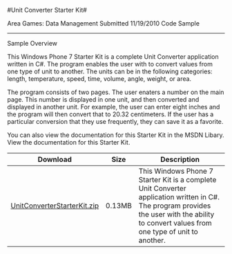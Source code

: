 #Unit Converter Starter Kit#

Area
Games: Data Management
Submitted
11/19/2010
Code Sample

---

Sample Overview

This Windows Phone 7 Starter Kit is a complete Unit Converter application written in C#. The program enables the user with to convert values from one type of unit to another. The units can be in the following categories: length, temperature, speed, time, volume, angle, weight, or area.

The program consists of two pages. The user enaters a number on the main page. This number is displayed in one unit, and then converted and displayed in another unit. For example, the user can enter eight inches and the program will then convert that to 20.32 centimeters. If the user has a particular conversion that they use frequently, they can save it as a favorite.

You can also view the documentation for this Starter Kit in the MSDN Libary. View the documentation for this Starter Kit.

 
Download | Size | Description
---|---|---|
[UnitConverterStarterKit.zip](https://github.com/simondarksidej/XNAGameStudio/blob/master/Samples/UnitConverterStarterKit.zip?raw=true) | 0.13MB | This Windows Phone 7 Starter Kit is a complete Unit Converter application written in C#. The program provides the user with the ability to convert values from one type of unit to another. 